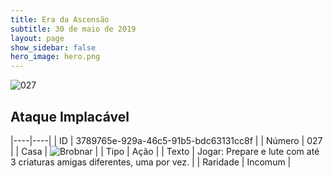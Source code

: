 ```yaml
---
title: Era da Ascensão
subtitle: 30 de maio de 2019
layout: page
show_sidebar: false
hero_image: hero.png
---
```


![027](https://cdn.keyforgegame.com/media/card_front/pt/435_027_RWQQVPR7H47G_pt.png)

## Ataque Implacável

|----|----|
| ID | 3789765e-929a-46c5-91b5-bdc63131cc8f |
| Número | 027 |
| Casa | ![Brobnar](https://archonarcana.com/images/thumb/e/e0/Brobnar.png/22px-Brobnar.png "Brobnar") |
| Tipo | Ação |
| Texto | Jogar: Prepare e lute com  até 3 criaturas amigas diferentes,  uma por vez. |
| Raridade | Incomum |

